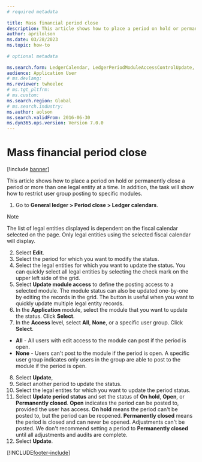 ```yaml
--- 
# required metadata 
 
title: Mass financial period close
description: This article shows how to place a period on hold or permanently close a period or more than one legal entity at a time. 
author: aprilolson
ms.date: 03/28/2023
ms.topic: how-to 
 
# optional metadata 
 
ms.search.form: LedgerCalendar, LedgerPeriodModuleAccessControlUpdate, SysLookupPicklist, LedgerFiscalCalendarPeriodStatus   
audience: Application User 
# ms.devlang:  
ms.reviewer: twheeloc
# ms.tgt_pltfrm:  
# ms.custom:  
ms.search.region: Global
# ms.search.industry: 
ms.author: aolson
ms.search.validFrom: 2016-06-30 
ms.dyn365.ops.version: Version 7.0.0 
---
```

# Mass financial period close

[!include [banner](../../includes/banner.md)]

This article shows how to place a period on hold or permanently close a period or more than one legal entity at a time. In addition, the task will show how to restrict user group posting to specific modules.

1. Go to **General ledger > Period close > Ledger calendars**. 

>[!NOTE]
> The list of legal entities displayed is dependent on the fiscal calendar selected on the page. Only legal entities using the selected fiscal calendar will display.

2. Select **Edit**.
3. Select the period for which you want to modify the status.
4. Select the legal entities for which you want to update the status. You can quickly select all legal entities by selecting the check mark on the upper left side of the grid.  
5. Select **Update module access** to define the posting access to a selected module. The module status can also be updated one-by-one by editing the records in the grid. The button is useful when you want to quickly update multiple legal entity records.  
6. In the **Application** module, select the module that you want to update the status. Click **Select**.
7. In the **Access** level, select **All**, **None**, or a specific user group. Click **Select**.  
- **All** - All users with edit access to the module can post if the period is open. 
- **None** - Users can't post to the module if the period is open. A specific user group indicates only users in the group are able to post to the module if the period is open.  
8. Select **Update**, 
9. Select another period to update the status.
10. Select the legal entites for which you want to update the period status.
11. Select **Update period status** and set the status of **On hold**, **Open**, or **Permanently closed**. **Open** indicates the period can be posted to, provided the user has access. **On hold** means the period can't be posted to, but the period can be reopened. **Permanently closed** means the period is closed and can never be opened. Adjustments can't be posted. We don't recommend setting a period to **Permanently closed** until all adjustments and audits are complete.  
12. Select **Update**.



[!INCLUDE[footer-include](../../../includes/footer-banner.md)]
